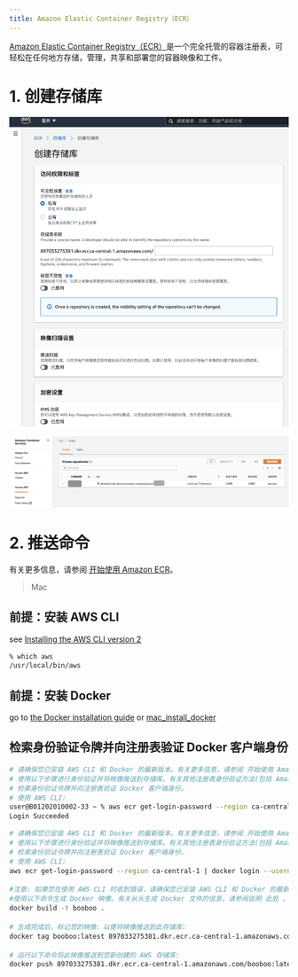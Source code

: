 ```yaml
---
title: Amazon Elastic Container Registry（ECR）
---
```


[Amazon Elastic Container Registry（ECR）](https://ca-central-1.console.aws.amazon.com/ecr/get-started?region=ca-central-1)是一个完全托管的容器注册表，可轻松在任何地方存储，管理，共享和部署您的容器映像和工件。

# 1. 创建存储库

![](pic/01.png)

![](pic/02.png)

# 2. 推送命令

有关更多信息，请参阅 [开始使用 Amazon ECR](https://docs.aws.amazon.com/AmazonECR/latest/userguide/getting-started-cli.html)。

> Mac

## 前提：安装 AWS CLI

see [Installing the AWS CLI version 2](https://docs.aws.amazon.com/cli/latest/userguide/install-cliv2.html)

```bash
% which aws
/usr/local/bin/aws
```

## 前提：安装 Docker

go to [the Docker installation guide](https://docs.docker.com/engine/installation/#installation) or [mac_install_docker](https://www.toberoot.com/linux/4_docker/a01_mac_install_docker.html)

## 检索身份验证令牌并向注册表验证 Docker 客户端身份

```bash
# 请确保您已安装 AWS CLI 和 Docker 的最新版本。有关更多信息，请参阅 开始使用 Amazon ECR 。
# 使用以下步骤进行身份验证并将映像推送到存储库。有关其他注册表身份验证方法(包括 Amazon ECR 凭证助手)，请参阅 注册表身份验证 。
# 检索身份验证令牌并向注册表验证 Docker 客户端身份。
# 使用 AWS CLI:
user@B01202010002-33 ~ % aws ecr get-login-password --region ca-central-1 | docker login --username AWS --password-stdin 897033275381.dkr.ecr.ca-central-1.amazonaws.com
Login Succeeded
```

```bash
# 请确保您已安装 AWS CLI 和 Docker 的最新版本。有关更多信息，请参阅 开始使用 Amazon ECR 。
# 使用以下步骤进行身份验证并将映像推送到存储库。有关其他注册表身份验证方法(包括 Amazon ECR 凭证助手)，请参阅 注册表身份验证 。
# 检索身份验证令牌并向注册表验证 Docker 客户端身份。
# 使用 AWS CLI:
aws ecr get-login-password --region ca-central-1 | docker login --username AWS --password-stdin 897033275381.dkr.ecr.ca-central-1.amazonaws.com

#注意: 如果您在使用 AWS CLI 时收到错误，请确保您已安装 AWS CLI 和 Docker 的最新版本。
#使用以下命令生成 Docker 映像。有关从头生成 Docker 文件的信息，请参阅说明 此处 。如果您已生成映像，则可跳过此步骤:
docker build -t booboo .

# 生成完成后，标记您的映像，以便将映像推送到此存储库:
docker tag booboo:latest 897033275381.dkr.ecr.ca-central-1.amazonaws.com/booboo:latest

# 运行以下命令将此映像推送到您新创建的 AWS 存储库:
docker push 897033275381.dkr.ecr.ca-central-1.amazonaws.com/booboo:latest
```
